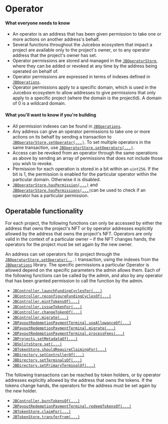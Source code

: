 # Operator

#### What everyone needs to know

* An operator is an address that has been given permission to take one or more actions on another address's behalf.
* Several functions throughout the Juicebox ecosystem that impact a project are available only to the project's owner, or to any operator address that the project's owner has set.
* Operator permissions are stored and managed in the [`JBOperatorStore`](/api/contracts/jboperatorstore/), where they can be added or revoked at any time by the address being operated on behalf of.
* Operator permissions are expressed in terms of indexes defined in [`JBOperations`](/api/libraries/jboperations.md).
* Operator permissions apply to a specific domain, which is used in the Juicebox ecosystem to allow addresses to give permissions that only apply to a specific project (where the domain is the projectId). A domain of 0 is a wildcard domain.

#### What you'll want to know if you're building

* All permission indexes can be found in [`JBOperations`](/api/libraries/jboperations.md).
* Any address can give an operator permissions to take one or more actions on its behalf by sending a transaction to [`JBOperatorStore.setOperator(...)`](/api/contracts/jboperatorstore/events/setoperator.md). To set multiple operators in the same transaction, use [`JBOperatorStore.setOperators(...)`](/api/contracts/jboperatorstore/write/setoperators.md).
* Access can be revoked from an operator through the same operations as above by sending  an array of permissions that does not include those you wish to revoke.
* Permission for each operation is stored in a bit within an `uint256`. If the bit is 1, the permission is enabled for the particular operator within the particular domain. Otherwise it is disabled.&#x20;
* [`JBOperatorStore.hasPermission(...)`](/api/contracts/jboperatorstore/read/haspermission.md) and [`JBOperatorStore.hasPermissions(...)`](/api/contracts/jboperatorstore/read/haspermissions.md)can be used to check if an operator has a particular permission.

## Operatable functionality

For each project, the following functions can only be accessed by either the address that owns the project's NFT or by operator addresses explicitly allowed by the address that owns the project's NFT. Operators are only valid in the context of a particular owner – if the NFT changes hands, the operators for the project must be set again by the new owner.

An address can set operators for its project through the [`JBOperatorStore.setOperator(..`](/api/contracts/jboperatorstore/write/setoperator.md)`.)` transaction, using the indexes from the [`JBOperations`](/api/libraries/jboperations.md) library. The specific permissions a particular Operator is allowed depend on the specific parameters the admin allows them. Each of the following functions can be called by the admin, and also by any operator that has been granted permission to call the function by the admin.

* [`JBController.launchFundingCyclesFor(...)`](/api/contracts/or-controllers/jbcontroller/write/launchfundingcyclesfor.md)
* [`JBController.reconfigureFundingCyclesOf(...)`](/api/contracts/or-controllers/jbcontroller/write/reconfigurefundingcyclesof.md)
* [`JBController.mintTokensOf(...)`](/api/contracts/or-controllers/jbcontroller/write/minttokensof.md)
* [`JBController.issueTokenFor(...)`](/api/contracts/or-controllers/jbcontroller/write/issuetokenfor.md)
* [`JBController.changeTokenOf(...)`](/api/contracts/or-controllers/jbcontroller/write/changetokenof.md)
* [`JBController.migrate(...)`](/api/contracts/or-abstract/jbpayoutredemptionpaymentterminal/write/migrate.md)
* [`JBPayoutRedemptionPaymentTerminal.useAllowanceOf(...)`](/api/contracts/or-abstract/jbpayoutredemptionpaymentterminal/write/useallowanceof.md)
* [`JBPayoutRedemptionPaymentTerminal.migrate(...)`](/api/contracts/or-abstract/jbpayoutredemptionpaymentterminal/write/migrate.md)
* [`JBPayoutRedemptionPaymentTerminal.processFees(...)`](/api/contracts/or-abstract/jbpayoutredemptionpaymentterminal/write/processfees.md)
* [`JBProjects.setMetadataOf(...)`](/api/contracts/jbprojects/write/setmetadataof.md)
* [`JBSplitsStore.set(...)`](/api/contracts/jbsplitsstore/write/set.md)
* [`JBTokenStore.shouldRequireClaimingFor(...)`](/api/contracts/jbtokenstore/write/shouldrequireclaimingfor.md)
* [`JBDirectory.setControllerOf(...)`](/api/contracts/jbdirectory/write/setcontrollerof.md)
* [`JBDirectory.setTerminalsOf(...)`](/api/contracts/jbdirectory/write/setterminalsof.md)
* [`JBDirectory.setPrimaryTerminalOf(...)`](/api/contracts/jbdirectory/write/setprimaryterminalof.md)

The following transactions can be reached by token holders, or by operator addresses explicitly allowed by the address that owns the tokens.  If the tokens change hands, the operators for the address must be set again by the new holder.

* [`JBController.burnTokensOf(...)`](/api/contracts/or-controllers/jbcontroller/write/burntokensof.md)
* [`JBPayoutRedemptionPaymentTerminal.redeemTokensOf(...)`](/api/contracts/or-abstract/jbpayoutredemptionpaymentterminal/write/redeemtokensof.md)
* [`JBTokenStore.claimFor(...)`](/api/contracts/jbtokenstore/write/claimfor.md)
* [`JBTokenStore.transferFrom(...)`](/api/contracts/jbtokenstore/write/transferfrom.md)
